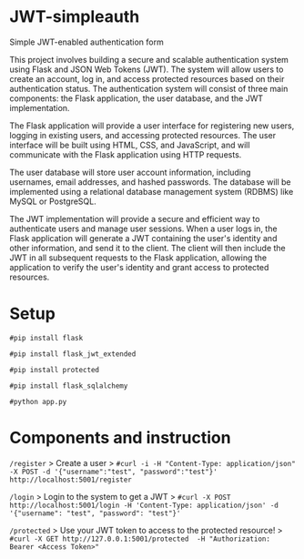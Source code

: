 # JWT-simpleauth
Simple JWT-enabled authentication form 

This project involves building a secure and scalable authentication system using Flask and JSON Web Tokens (JWT). The system will allow users to create an account, log in, and access protected resources based on their authentication status.
The authentication system will consist of three main components: the Flask application, the user database, and the JWT implementation.

The Flask application will provide a user interface for registering new users, logging in existing users, and accessing protected resources. The user interface will be built using HTML, CSS, and JavaScript, and will communicate with the Flask application using HTTP requests.

The user database will store user account information, including usernames, email addresses, and hashed passwords. The database will be implemented using a relational database management system (RDBMS) like MySQL or PostgreSQL.

The JWT implementation will provide a secure and efficient way to authenticate users and manage user sessions. When a user logs in, the Flask application will generate a JWT containing the user's identity and other information, and send it to the client. The client will then include the JWT in all subsequent requests to the Flask application, allowing the application to verify the user's identity and grant access to protected resources.

# Setup
`#pip install flask`

`#pip install flask_jwt_extended`

`#pip install protected`

`#pip install flask_sqlalchemy`

`#python app.py`

# Components and instruction

`/register` > Create a user > `#curl -i -H "Content-Type: application/json" -X POST -d '{"username":"test", "password":"test"}' http://localhost:5001/register
`

`/login` > Login to the system to get a JWT > `#curl -X POST http://localhost:5001/login -H 'Content-Type: application/json' -d '{"username": "test", "password": "test"}'`

`/protected` > Use your JWT token to access to the protected resource! > `#curl -X GET http://127.0.0.1:5001/protected  -H "Authorization: Bearer <Access Token>"`


